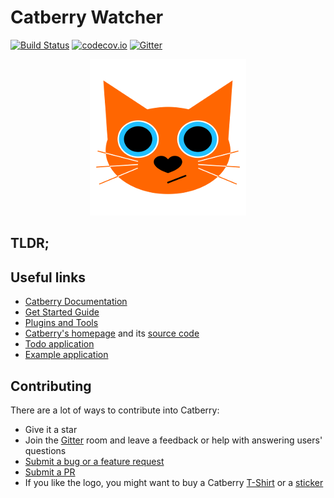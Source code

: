 # Catberry Watcher

[![Build Status](https://travis-ci.org/catberry/catberry-watcher.svg?branch=master)](https://travis-ci.org/catberry/catberry-watcher) [![codecov.io](http://codecov.io/github/catberry/catberry-watcher/coverage.svg?branch=master)](http://codecov.io/github/catberry/catberry-watcher?branch=master)
[![Gitter](https://badges.gitter.im/Join%20Chat.svg)](https://gitter.im/catberry/main?utm_source=badge&utm_medium=badge&utm_campaign=pr-badge&utm_content=body_badge)

<p align="center">
  <img src="https://raw.githubusercontent.com/catberry/catberry/master/docs/images/logo.png" />
</p>

## TLDR;

## Useful links

* [Catberry Documentation](https://github.com/catberry/catberry/blob/9.0.0/docs/index.md)
* [Get Started Guide](https://github.com/catberry/catberry/blob/9.0.0/docs/index.md#get-started)
* [Plugins and Tools](https://github.com/catberry/catberry/blob/9.0.0/docs/index.md#plugins-and-tools)
* [Catberry's homepage](http://catberry.org) and its [source code](https://github.com/catberry/catberry-homepage)
* [Todo application](https://github.com/catberry/catberry-todomvc)
* [Example application](https://github.com/catberry/catberry-example)

## Contributing

There are a lot of ways to contribute into Catberry:

* Give it a star
* Join the [Gitter](https://gitter.im/catberry/main) room and leave a feedback or help with answering users' questions
* [Submit a bug or a feature request](https://github.com/catberry/catberry/issues)
* [Submit a PR](https://github.com/catberry/catberry/blob/9.0.0/CONTRIBUTING.md)
* If you like the logo, you might want to buy a Catberry [T-Shirt](http://www.redbubble.com/people/catberryjs/works/14439373-catberry-js-framework-logo?p=t-shirt) or a [sticker](http://www.redbubble.com/people/catberryjs/works/14439373-catberry-js-framework-logo?p=sticker)
